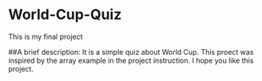 # World-Cup-Quiz

This is my final project

##A brief description: It is a simple quiz about World Cup. This proect was inspired by the array example in the project instruction. I hope you like this project.
